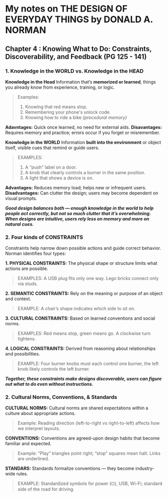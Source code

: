# My notes on THE DESIGN OF EVERYDAY THINGS by DONALD A. NORMAN

## Chapter 4 : Knowing What to Do: Constraints, Discoverability, and Feedback (PG 125 - 141)

### 1. Knowledge in the WORLD vs. Knowledge in the HEAD

**Knowledge in the Head**
Information that’s **memorized or learned**, things you already know from experience, training, or logic.

> Examples:
> 1. Knowing that red means stop.
> 2. Remembering your phone's unlock code.
> 3. Knowing how to ride a bike _(procedural memory)_

**Adavntages:** Quick once learned, no need for external aids.
**Disavantages:** Requires memory and practice; errors occur if you forget or misremember.

**Knowledge in the WORLD**
Information **built into the environment** or object itself, visible cues that remind or guide users.

> EXAMPLES:
> 1. A “push” label on a door.
> 2. A knob that clearly controls a burner in the same position.
> 3. A light that shows a device is on.

**Advantages:** Reduces memory load; helps new or infrequent users.
**Disadvantages:** Can clutter the design; users may become dependent on visual prompts.

***Good design balances both — enough knowledge in the world to help people act correctly, but not so much clutter that it’s overwhelming.
When designs are intuitive, users rely less on memory and more on natural cues.***

### 2. Four kinds of CONSTRAINTS

Constraints help narrow down possible actions and guide correct behavior. Norman identifies four types:

**1. PHYSICAL CONSTRAINTS:** 
The physical shape or structure limits what actions are possible.

> EXAMPLES:
> A USB plug fits only one way.
> Lego bricks connect only via studs.

**2. SEMANTIC CONSTRAINTS:**
Rely on the meaning or purpose of an object and context.

> EXAMPLE:
> A chair’s shape indicates which side to sit on.

**3. CULTURAL CONSTRAINTS:**
Based on learned conventions and social norms.

> EXAMPLES:
> Red means stop, green means go.
> A clockwise turn tightens.

**4. LOGICAL CONSTRAINTS:**
Derived from reasoning about relationships and possibilities.

> EXAMPLE:
> Four burner knobs must each control one burner, the left knob likely controls the left burner.

***Together, these constraints make designs discoverable, users can figure out what to do even without instructions.***

### 2. Cultural Norms, Conventions, & Standards

**CULTURAL NORMS:**
Cultural norms are shared expectations within a culture about appropriate actions.
> Example:
> Reading direction (left-to-right vs right-to-left) affects how we interpret layouts.

**CONVENTIONS:**
Conventions are agreed-upon design habits that become familiar and expected.
> Example:
> “Play” triangles point right; “stop” squares mean halt.
> Links are underlined.

**STANDARS:**
Standards formalize conventions — they become industry-wide rules.
> EXAMPLE:
> Standardized symbols for power (⏻), USB, Wi-Fi; standard side of the road for driving.




